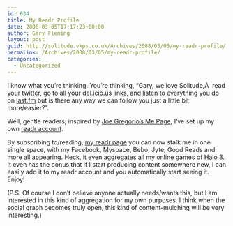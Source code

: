 ```yaml
---
id: 634
title: My Readr Profile
date: 2008-03-05T17:17:23+00:00
author: Gary Fleming
layout: post
guid: http://solitude.vkps.co.uk/Archives/2008/03/05/my-readr-profile/
permalink: /Archives/2008/03/05/my-readr-profile/
categories:
  - Uncategorized
---
```

I know what you&#8217;re thinking. You&#8217;re thinking, &#8220;Gary, we love Solitude,Â  read your [twitter](http://twitter.com/garyfleming), go to all your [del.icio.us links](http://del.icio.us/solitude), and listen to everything you do on [last.fm](http://www.last.fm/user/VKPS/) but is there any way we can follow you just a little bit more/easier?&#8221;.

Well, gentle readers, inspired by [Joe Gregorio&#8217;s Me Page](http://bitworking.org/news/297/Anti-Social-Software), I&#8217;ve set up my own [readr account](http://www.readr.com/profile/vkps).

By subscribing to/reading, [my readr page](http://www.readr.com/profile/vkps) you can now stalk me in one single space, with my Facebook, Myspace, Bebo, Jyte, Good Reads and more all appearing. Heck, it even aggregates all my online games of Halo 3. It even has the bonus that if I start producing content somewhere new, I can easily add it to my readr account and you automatically start seeing it. Enjoy!

(P.S. Of course I don&#8217;t believe anyone actually needs/wants this, but I am interested in this kind of aggregation for my own purposes. I think when the social graph becomes truly open, this kind of content-mulching will be very interesting.)